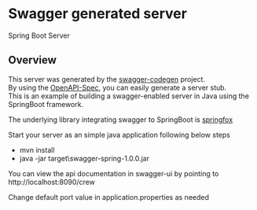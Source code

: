 # Swagger generated server

Spring Boot Server 


## Overview  
This server was generated by the [swagger-codegen](https://github.com/swagger-api/swagger-codegen) project.  
By using the [OpenAPI-Spec](https://github.com/swagger-api/swagger-core), you can easily generate a server stub.  
This is an example of building a swagger-enabled server in Java using the SpringBoot framework.  

The underlying library integrating swagger to SpringBoot is [springfox](https://github.com/springfox/springfox)  

Start your server as an simple java application  following below steps
* mvn install
* java -jar target\swagger-spring-1.0.0.jar

You can view the api documentation in swagger-ui by pointing to  
http://localhost:8090/crew  

Change default port value in application.properties as needed
